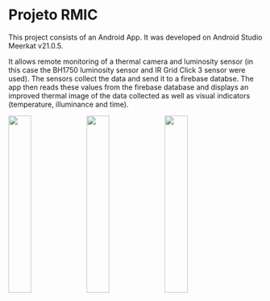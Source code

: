 # Projeto RMIC
This project consists of an Android App. It was developed on Android Studio Meerkat v21.0.5.

It allows remote monitoring of a thermal camera and luminosity sensor (in this case the BH1750 luminosity sensor and IR Grid Click 3 sensor were used).
The sensors collect the data and send it to a firebase databse.
The app then reads these values from the firebase database and displays an improved thermal image of the data collected as well as visual indicators (temperature, illuminance and time).

<img src="https://github.com/user-attachments/assets/c19e341c-1ead-422e-8a60-2915581a24f1" width=30% height=30%>
<img src="https://github.com/user-attachments/assets/b500594c-0446-4d7f-9317-063c463c6c0c" width=30% height=30%>
<img src="https://github.com/user-attachments/assets/87d67fab-32fb-4299-9b4b-eaf84a0cf992" width=30% height=30%>

